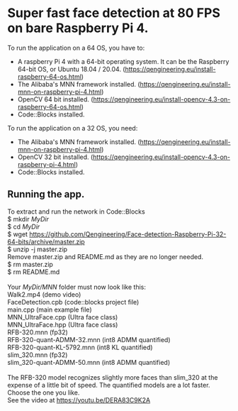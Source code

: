 # Super fast face detection at 80 FPS on bare Raspberry Pi 4.
To run the application on a 64 OS, you have to:<br/>
- A raspberry Pi 4 with a 64-bit operating system. It can be the Raspberry 64-bit OS, or Ubuntu 18.04 / 20.04. (https://qengineering.eu/install-raspberry-64-os.html) <br/>
- The Alibaba's MNN framework installed. (https://qengineering.eu/install-mnn-on-raspberry-pi-4.html) <br/>
- OpenCV 64 bit installed. (https://qengineering.eu/install-opencv-4.3-on-raspberry-64-os.html) <br/>
- Code::Blocks installed.<br/>

To run the application on a 32 OS, you need:<br/>
- The Alibaba's MNN framework installed. (https://qengineering.eu/install-mnn-on-raspberry-pi-4.html) <br/>
- OpenCV 32 bit installed. (https://qengineering.eu/install-opencv-4.3-on-raspberry-pi-4.html) <br/>
- Code::Blocks installed.
## Running the app.
To extract and run the network in Code::Blocks <br/>
$ mkdir *MyDir* <br/>
$ cd *MyDir* <br/>
$ wget https://github.com/Qengineering/Face-detection-Raspberry-Pi-32-64-bits/archive/master.zip <br/>
$ unzip -j master.zip <br/>
Remove master.zip and README.md as they are no longer needed. <br/> 
$ rm master.zip <br/>
$ rm README.md <br/> <br/>
Your *MyDir/MNN* folder must now look like this: <br/> 
Walk2.mp4 (demo video)<br/>
FaceDetection.cpb (code::blocks project file)<br/>
main.cpp (main example file)<br/>
MNN_UltraFace.cpp (Ultra face class)<br/>
MNN_UltraFace.hpp (Ultra face class)<br/>
RFB-320.mnn (fp32)<br/>
RFB-320-quant-ADMM-32.mnn (int8 ADMM quantified)<br/>
RFB-320-quant-KL-5792.mnn (int8 KL quantified)<br/>
slim_320.mnn (fp32)<br/>
slim_320-quant-ADMM-50.mnn (int8 ADMM quantified)<br/>
 <br/>
The RFB-320 model recognizes slightly more faces than slim_320 at the expense of a little bit of speed. The quantified models are a lot faster. Choose the one you like.<br/>
See the video at https://youtu.be/DERA83C9K2A
